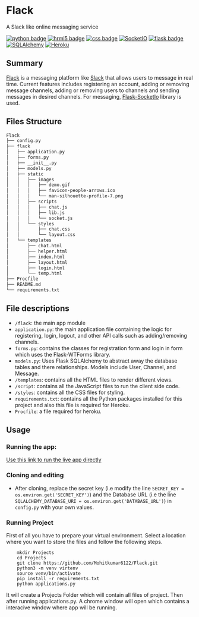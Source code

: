 # Flack

A Slack like online messaging service


[![python badge](https://img.shields.io/badge/uses-python3-informational)](https://shields.io/) [![hrml5 badge](https://img.shields.io/badge/uses-html5-informational)](https://shields.io/) [![css badge](https://img.shields.io/badge/uses-css-informational)](https://shields.io/) [![SocketIO](https://img.shields.io/badge/uses-SocketIO-informational)](https://shields.io/) [![flask badge](https://img.shields.io/badge/uses-flask-informational)](https://shields.io/) [![SQLAlchemy](https://img.shields.io/badge/uses-SQLAlchemy-informational)](https://shields.io/) 
[![Heroku](https://heroku-badge.herokuapp.com/?app=flack-ap)](https://www.heroku.com/) 


## Summary
[Flack](https://flack-ap.herokuapp.com/) is a messaging platform like [Slack](https://slack.com/) that allows users to message in real time. Current features includes registering an account, adding or removing message channels, adding or removing users to channels and sending messages in desired channels. For messaging, [Flask-SocketIo](https://flask-socketio.readthedocs.io/en/latest/) library is used. 

## Files Structure
```bash
Flack
├── config.py
├── flack
│   ├── application.py
│   ├── forms.py
│   ├── __init__.py
│   ├── models.py
│   ├── static
│   │   ├── images
│   │   │   ├── demo.gif
│   │   │   ├── favicon-people-arrows.ico
│   │   │   └── man-silhouette-profile-7.png
│   │   ├── scripts
│   │   │   ├── chat.js
│   │   │   ├── lib.js
│   │   │   └── socket.js
│   │   └── styles
│   │       ├── chat.css
│   │       └── layout.css
│   └── templates
│       ├── chat.html
│       ├── helper.html
│       ├── index.html
│       ├── layout.html
│       ├── login.html
│       └── temp.html
├── Procfile
├── README.md
└── requirements.txt

```
## File descriptions
* ```/flack```: the main app module
* ```application.py```: the main application file containing the logic for registering, login, logout, and other API calls such as adding/removing channels.
* ```forms.py```: contains the classes for registration form and login in form which uses the Flask-WTForms library.
* ```models.py```: Uses Flask SQLAlchemy to abstract away the database tables and there relationships. Models include User, Channel, and Message.
* ```/templates```: contains all the HTML files to render different views.
* ```/script```: contains all the JavaScript files to run the client side code.
* ```/styles```: contains all the CSS files for styling.
* ```requirements.txt```: contains all the Python packages installed for this project and also this file is required for Heroku.
* ```Procfile```: a file required for heroku.



## Usage
### Running the app:
[Use this link to run the live app directly](https://flack-ap.herokuapp.com/)

### Cloning and editing
* After cloning, replace the secret key (i.e modify the line ```SECRET_KEY = os.environ.get('SECRET_KEY')```) and the Database URL (i.e the line ```SQLALCHEMY_DATABASE_URI = os.environ.get('DATABASE_URL')```) in ```config.py``` with your own values. 

### Running Project
First of all you have to prepare your virtual environment. Select
a location where you want to store the files and follow the following steps.
```
    mkdir Projects
    cd Projects
    git clone https://github.com/Mohitkumar6122/Flack.git
    python3 -m venv virtenv
    source venv/bin/activate
    pip install -r requirements.txt
    python applications.py
```
It will create a Projects Folder which will contain all files of project.
Then after running applications.py. A chrome window will open which contains a interacive window where app will be running.